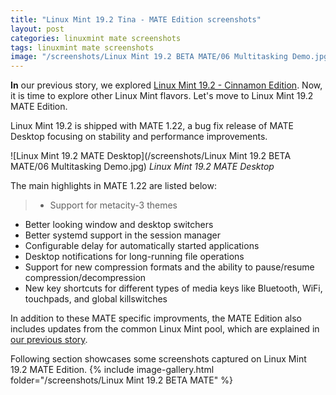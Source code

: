 ```yaml
---
title: "Linux Mint 19.2 Tina - MATE Edition screenshots"
layout: post
categories: linuxmint mate screenshots
tags: linuxmint mate screenshots
image: "/screenshots/Linux Mint 19.2 BETA MATE/06 Multitasking Demo.jpg"
---
```


**In** our previous story, we explored [Linux Mint 19.2 - Cinnamon Edition](/1-linux-mint-19.2-cinnamon-screenshots/). Now, it is time to explore other Linux Mint flavors. Let's move to Linux Mint 19.2 MATE Edition.

Linux Mint 19.2 is shipped with MATE 1.22, a bug fix release of MATE Desktop focusing on stability and performance improvements. 

![Linux Mint 19.2 MATE Desktop](/screenshots/Linux Mint 19.2 BETA MATE/06 Multitasking Demo.jpg)
*Linux Mint 19.2 MATE Desktop*

The main highlights in MATE 1.22 are listed below:
> - Support for metacity-3 themes
- Better looking window and desktop switchers
- Better systemd support in the session manager
- Configurable delay for automatically started applications
- Desktop notifications for long-running file operations
- Support for new compression formats and the ability to pause/resume compression/decompression
- New key shortcuts for different types of media keys like Bluetooth, WiFi, touchpads, and global killswitches

In addition to these MATE specific improvments, the MATE Edition also includes updates from the common Linux Mint pool, which are explained in [our previous story](/1-linux-mint-19.2-cinnamon-screenshots/).

Following section showcases some screenshots captured on Linux Mint 19.2 MATE Edition.
{% include image-gallery.html folder="/screenshots/Linux Mint 19.2 BETA MATE" %}
